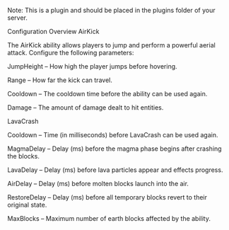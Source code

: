 Note: This is a plugin and should be placed in the plugins folder of your server.

Configuration Overview
AirKick

The AirKick ability allows players to jump and perform a powerful aerial attack. Configure the following parameters:

JumpHeight – How high the player jumps before hovering.

Range – How far the kick can travel.

Cooldown – The cooldown time before the ability can be used again.

Damage – The amount of damage dealt to hit entities.

LavaCrash


Cooldown – Time (in milliseconds) before LavaCrash can be used again.

MagmaDelay – Delay (ms) before the magma phase begins after crashing the blocks.

LavaDelay – Delay (ms) before lava particles appear and effects progress.

AirDelay – Delay (ms) before molten blocks launch into the air.

RestoreDelay – Delay (ms) before all temporary blocks revert to their original state.

MaxBlocks – Maximum number of earth blocks affected by the ability.
